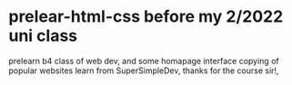 # prelear-html-css before my 2/2022 uni class
prelearn b4 class of web dev, and some homapage interface copying of popular websites
learn from SuperSimpleDev, thanks for the course sir!, 
